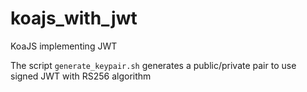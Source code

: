 # koajs_with_jwt
KoaJS implementing JWT

The script `generate_keypair.sh` generates a public/private pair to use signed
JWT with RS256 algorithm

